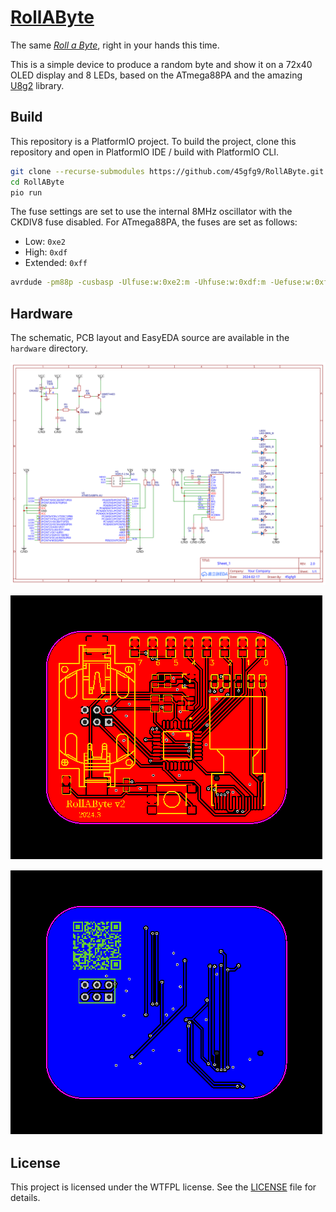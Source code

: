 # [RollAByte](https://heap.45gfg9.net/rab-ex)

The same [*Roll a Byte*](https://heap.45gfg9.net/rants/809bc23b9ca6/), right in your hands this time.

This is a simple device to produce a random byte and show it on a 72x40 OLED display and 8 LEDs, based on the ATmega88PA and the amazing [U8g2](https://github.com/olikraus/u8g2) library.

## Build

This repository is a PlatformIO project. To build the project, clone this repository and open in PlatformIO IDE / build with PlatformIO CLI.

```bash
git clone --recurse-submodules https://github.com/45gfg9/RollAByte.git
cd RollAByte
pio run
```

The fuse settings are set to use the internal 8MHz oscillator with the CKDIV8 fuse disabled. For ATmega88PA, the fuses are set as follows:

- Low: `0xe2`
- High: `0xdf`
- Extended: `0xff`

```bash
avrdude -pm88p -cusbasp -Ulfuse:w:0xe2:m -Uhfuse:w:0xdf:m -Uefuse:w:0xff:m
```

## Hardware

The schematic, PCB layout and EasyEDA source are available in the `hardware` directory.

![Schematic](hardware/RollAByte_v2_schematic.svg)

![PCB front](hardware/RollAByte_v2_PCB_front.svg)

![PCB back](hardware/RollAByte_v2_PCB_back.svg)

## License

This project is licensed under the WTFPL license. See the [LICENSE](LICENSE) file for details.
